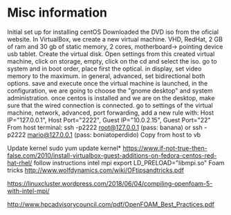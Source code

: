 # Misc information

Initial set up for installing centOS
Downloaded the DVD iso from the oficial website.
In VirtualBox, we create a new virtual machine. VHD,  RedHat, 2 GB of ram and 30 gb of static memory, 2 cores, motherboard→ pointing device usb tablet.  Create the virtual disk.
Open settings from this created virtual machine, click on storage, empty, click on the cd and select the iso.
go to system and in boot order, place first the optical.
in display, set video memory to the maximum.
in general, advanced, set bidirectional both options.
save and execute
once the virtual machine is launched, in the configuration, we are going to choose the "gnome desktop" and system administration.
once centos is installed and we are on the desktop, make sure that the wired connection is connected.
go to settings of the virtual machine, network, advanced, port forwarding, add a new rule with: Host IP="127.0.0.1", Host Port="2222", Guest IP="10.0.2.15", Guest Port="22"
From host terminal:  ssh -p2222 root@127.0.0.1 (pass: banana) or ssh -p2222 mario@127.0.0.1 (pass: boniatoperdido)
Copy from host to vb

Update kernel sudo yum update kernel*
https://www.if-not-true-then-false.com/2010/install-virtualbox-guest-additions-on-fedora-centos-red-hat-rhel/ follow instructions
intel mpi export LD_PRELOAD="libmpi.so"
Foam tricks
http://www.wolfdynamics.com/wiki/OFtipsandtricks.pdf

https://linuxcluster.wordpress.com/2018/06/04/compiling-openfoam-5-with-intel-mpi/

http://www.hpcadvisorycouncil.com/pdf/OpenFOAM_Best_Practices.pdf
